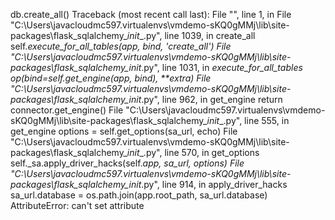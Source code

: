 db.create_all()
Traceback (most recent call last):
  File "<stdin>", line 1, in <module>
  File "C:\Users\javacloudmc597\.virtualenvs\vmdemo-sKQ0gMMj\lib\site-packages\flask_sqlalchemy\__init__.py", line 1039, in create_all
    self._execute_for_all_tables(app, bind, 'create_all')
  File "C:\Users\javacloudmc597\.virtualenvs\vmdemo-sKQ0gMMj\lib\site-packages\flask_sqlalchemy\__init__.py", line 1031, in _execute_for_all_tables
    op(bind=self.get_engine(app, bind), **extra)
  File "C:\Users\javacloudmc597\.virtualenvs\vmdemo-sKQ0gMMj\lib\site-packages\flask_sqlalchemy\__init__.py", line 962,
in get_engine
    return connector.get_engine()
  File "C:\Users\javacloudmc597\.virtualenvs\vmdemo-sKQ0gMMj\lib\site-packages\flask_sqlalchemy\__init__.py", line 555,
in get_engine
    options = self.get_options(sa_url, echo)
  File "C:\Users\javacloudmc597\.virtualenvs\vmdemo-sKQ0gMMj\lib\site-packages\flask_sqlalchemy\__init__.py", line 570,
in get_options
    self._sa.apply_driver_hacks(self._app, sa_url, options)
  File "C:\Users\javacloudmc597\.virtualenvs\vmdemo-sKQ0gMMj\lib\site-packages\flask_sqlalchemy\__init__.py", line 914,
in apply_driver_hacks
    sa_url.database = os.path.join(app.root_path, sa_url.database)
AttributeError: can't set attribute
